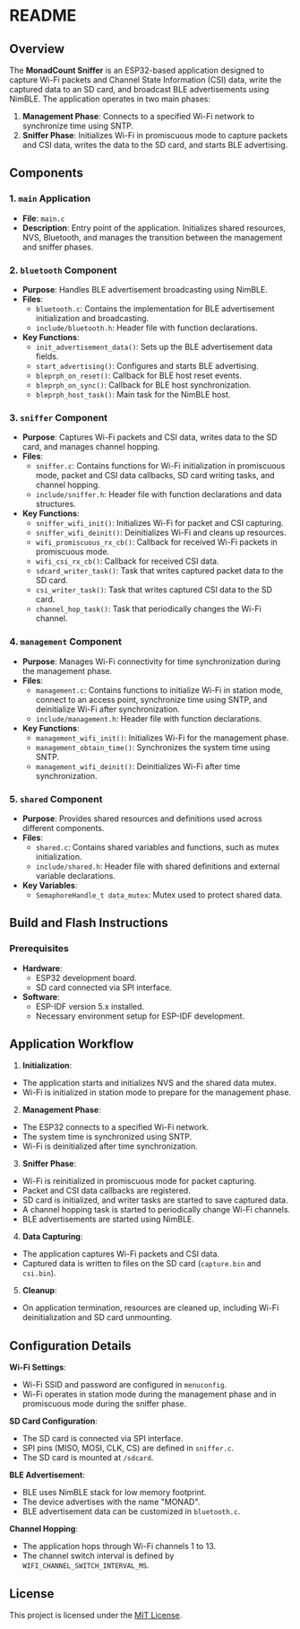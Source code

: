 # README

## Overview

The **MonadCount Sniffer** is an ESP32-based application designed to capture Wi-Fi packets and Channel State Information
(CSI) data, write the captured data to an SD card, and broadcast BLE advertisements using NimBLE. The application 
operates in two main phases:

1. **Management Phase**: Connects to a specified Wi-Fi network to synchronize time using SNTP.
2. **Sniffer Phase**: Initializes Wi-Fi in promiscuous mode to capture packets and CSI data, writes the data to the SD 
card, and starts BLE advertising.


## Components

### 1. **`main` Application**

- **File**: `main.c`
- **Description**: Entry point of the application. Initializes shared resources, NVS, Bluetooth, and manages the 
transition between the management and sniffer phases.

### 2. **`bluetooth` Component**

- **Purpose**: Handles BLE advertisement broadcasting using NimBLE.
- **Files**:
    - `bluetooth.c`: Contains the implementation for BLE advertisement initialization and broadcasting.
    - `include/bluetooth.h`: Header file with function declarations.
- **Key Functions**:
    - `init_advertisement_data()`: Sets up the BLE advertisement data fields.
    - `start_advertising()`: Configures and starts BLE advertising.
    - `bleprph_on_reset()`: Callback for BLE host reset events.
    - `bleprph_on_sync()`: Callback for BLE host synchronization.
    - `bleprph_host_task()`: Main task for the NimBLE host.

### 3. **`sniffer` Component**

- **Purpose**: Captures Wi-Fi packets and CSI data, writes data to the SD card, and manages channel hopping.
- **Files**:
    - `sniffer.c`: Contains functions for Wi-Fi initialization in promiscuous mode, packet and CSI data callbacks,
    SD card writing tasks, and channel hopping.
    - `include/sniffer.h`: Header file with function declarations and data structures.
- **Key Functions**:
    - `sniffer_wifi_init()`: Initializes Wi-Fi for packet and CSI capturing.
    - `sniffer_wifi_deinit()`: Deinitializes Wi-Fi and cleans up resources.
    - `wifi_promiscuous_rx_cb()`: Callback for received Wi-Fi packets in promiscuous mode.
    - `wifi_csi_rx_cb()`: Callback for received CSI data.
    - `sdcard_writer_task()`: Task that writes captured packet data to the SD card.
    - `csi_writer_task()`: Task that writes captured CSI data to the SD card.
    - `channel_hop_task()`: Task that periodically changes the Wi-Fi channel.

### 4. **`management` Component**

- **Purpose**: Manages Wi-Fi connectivity for time synchronization during the management phase.
- **Files**:
    - `management.c`: Contains functions to initialize Wi-Fi in station mode, connect to an access point,
    synchronize time using SNTP, and deinitialize Wi-Fi after synchronization.
    - `include/management.h`: Header file with function declarations.
- **Key Functions**:
    - `management_wifi_init()`: Initializes Wi-Fi for the management phase.
    - `management_obtain_time()`: Synchronizes the system time using SNTP.
    - `management_wifi_deinit()`: Deinitializes Wi-Fi after time synchronization.

### 5. **`shared` Component**

- **Purpose**: Provides shared resources and definitions used across different components.
- **Files**:
    - `shared.c`: Contains shared variables and functions, such as mutex initialization.
    - `include/shared.h`: Header file with shared definitions and external variable declarations.
- **Key Variables**:
    - `SemaphoreHandle_t data_mutex`: Mutex used to protect shared data.

## Build and Flash Instructions

### Prerequisites

- **Hardware**:
    - ESP32 development board.
    - SD card connected via SPI interface.
- **Software**:
    - ESP-IDF version 5.x installed.
    - Necessary environment setup for ESP-IDF development.

## Application Workflow

1. **Initialization**:

- The application starts and initializes NVS and the shared data mutex.
- Wi-Fi is initialized in station mode to prepare for the management phase.

2. **Management Phase**:

- The ESP32 connects to a specified Wi-Fi network.
- The system time is synchronized using SNTP.
- Wi-Fi is deinitialized after time synchronization.

3. **Sniffer Phase**:

- Wi-Fi is reinitialized in promiscuous mode for packet capturing.
- Packet and CSI data callbacks are registered.
- SD card is initialized, and writer tasks are started to save captured data.
- A channel hopping task is started to periodically change Wi-Fi channels.
- BLE advertisements are started using NimBLE.

4. **Data Capturing**:

- The application captures Wi-Fi packets and CSI data.
- Captured data is written to files on the SD card (`capture.bin` and `csi.bin`).

5. **Cleanup**:

- On application termination, resources are cleaned up, including Wi-Fi deinitialization and SD card unmounting.

## Configuration Details

**Wi-Fi Settings**:

- Wi-Fi SSID and password are configured in `menuconfig`.
- Wi-Fi operates in station mode during the management phase and in promiscuous mode during the sniffer phase.

**SD Card Configuration**:
 
- The SD card is connected via SPI interface.
- SPI pins (MISO, MOSI, CLK, CS) are defined in `sniffer.c`.
- The SD card is mounted at `/sdcard`.

**BLE Advertisement**:

- BLE uses NimBLE stack for low memory footprint.
- The device advertises with the name "MONAD".
- BLE advertisement data can be customized in `bluetooth.c`.

**Channel Hopping**:
- The application hops through Wi-Fi channels 1 to 13.
- The channel switch interval is defined by `WIFI_CHANNEL_SWITCH_INTERVAL_MS`.

## License

This project is licensed under the [MIT License](LICENSE).
